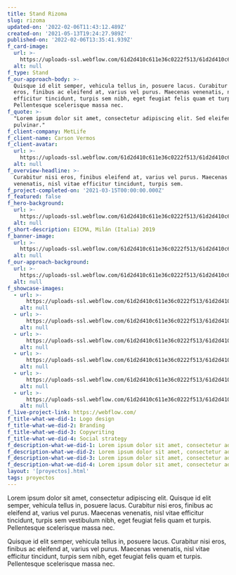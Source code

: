 ```yaml
---
title: Stand Rizoma
slug: rizoma
updated-on: '2022-02-06T11:43:12.489Z'
created-on: '2021-05-13T19:24:27.989Z'
published-on: '2022-02-06T13:35:41.939Z'
f_card-image:
  url: >-
    https://uploads-ssl.webflow.com/61d2d410c611e36c0222f513/61d2d410c611e37fe522f526_005.jpeg
  alt: null
f_type: Stand
f_our-approach-body: >-
  Quisque id elit semper, vehicula tellus in, posuere lacus. Curabitur nisi
  eros, finibus ac eleifend at, varius vel purus. Maecenas venenatis, nisl vitae
  efficitur tincidunt, turpis sem nibh, eget feugiat felis quam et turpis.
  Pellentesque scelerisque massa nec.
f_quote: >-
  "Lorem ipsum dolor sit amet, consectetur adipiscing elit. Sed eleifend neque
  pulvinar."
f_client-company: MetLife
f_client-name: Carson Vermos
f_client-avatar:
  url: >-
    https://uploads-ssl.webflow.com/61d2d410c611e36c0222f513/61d2d410c611e33c7a22f596_Portrait004.jpeg
  alt: null
f_overview-headline: >-
  Curabitur nisi eros, finibus eleifend at, varius vel purus. Maecenas
  venenatis, nisl vitae efficitur tincidunt, turpis sem.
f_project-completed-on: '2021-03-15T00:00:00.000Z'
f_featured: false
f_hero-background:
  url: >-
    https://uploads-ssl.webflow.com/61d2d410c611e36c0222f513/61d2d410c611e37fe522f526_005.jpeg
  alt: null
f_short-description: EICMA, Milán (Italia) 2019
f_banner-image:
  url: >-
    https://uploads-ssl.webflow.com/61d2d410c611e36c0222f513/61d2d410c611e3575e22f593_010.jpeg
  alt: null
f_our-approach-background:
  url: >-
    https://uploads-ssl.webflow.com/61d2d410c611e36c0222f513/61d2d410c611e32b6a22f590_014.jpeg
  alt: null
f_showcase-images:
  - url: >-
      https://uploads-ssl.webflow.com/61d2d410c611e36c0222f513/61d2d410c611e3be1e22f582_007.jpeg
    alt: null
  - url: >-
      https://uploads-ssl.webflow.com/61d2d410c611e36c0222f513/61d2d410c611e339ee22f594_008.jpeg
    alt: null
  - url: >-
      https://uploads-ssl.webflow.com/61d2d410c611e36c0222f513/61d2d410c611e38e5222f595_009.jpeg
    alt: null
  - url: >-
      https://uploads-ssl.webflow.com/61d2d410c611e36c0222f513/61d2d410c611e3575e22f593_010.jpeg
    alt: null
  - url: >-
      https://uploads-ssl.webflow.com/61d2d410c611e36c0222f513/61d2d410c611e3dac922f549_011.jpeg
    alt: null
  - url: >-
      https://uploads-ssl.webflow.com/61d2d410c611e36c0222f513/61d2d410c611e3e12522f58f_012.jpeg
    alt: null
f_live-project-link: https://webflow.com/
f_title-what-we-did-1: Logo design
f_title-what-we-did-2: Branding
f_title-what-we-did-3: Copywriting
f_title-what-we-did-4: Social strategy
f_description-what-we-did-1: Lorem ipsum dolor sit amet, consectetur adipiscing elit.
f_description-what-we-did-2: Lorem ipsum dolor sit amet, consectetur adipiscing elit.
f_description-what-we-did-3: Lorem ipsum dolor sit amet, consectetur adipiscing elit.
f_description-what-we-did-4: Lorem ipsum dolor sit amet, consectetur adipiscing elit.
layout: '[proyectos].html'
tags: proyectos
---
```


Lorem ipsum dolor sit amet, consectetur adipiscing elit. Quisque id elit semper, vehicula tellus in, posuere lacus. Curabitur nisi eros, finibus ac eleifend at, varius vel purus. Maecenas venenatis, nisl vitae efficitur tincidunt, turpis sem vestibulum nibh, eget feugiat felis quam et turpis. Pellentesque scelerisque massa nec.  
  
Quisque id elit semper, vehicula tellus in, posuere lacus. Curabitur nisi eros, finibus ac eleifend at, varius vel purus. Maecenas venenatis, nisl vitae efficitur tincidunt, turpis sem nibh, eget feugiat felis quam et turpis. Pellentesque scelerisque massa nec.
